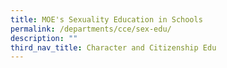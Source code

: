 ```yaml
---
title: MOE's Sexuality Education in Schools
permalink: /departments/cce/sex-edu/
description: ""
third_nav_title: Character and Citizenship Edu
---
```

